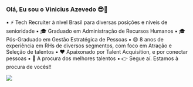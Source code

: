 ### Olá, Eu sou o Vinicius Azevedo 😎👋

▪ ⚡ Tech Recruiter à nivel Brasil para diversas posições e níveis de senioridade
▪ 🎓 Graduado em Administração de Recursos Humanos
▪ 🎓 Pós-Graduado em Gestão Estratégica de Pessoas
▪ 😄 8 anos de experiência em RHs de diversos segmentos, com foco em Atração e Seleção de talentos
▪ ❤️ Apaixonado por Talent Acquisition, e por conectar pessoas
▪ 🔎 A procura dos melhores talentos
▪ 👉 Segue aí.  Estamos à procura de vocês!!  

<a href="https://www.linkedin.com/in/vin%C3%ADciusazevedo/" target="_blank"><img src="https://img.shields.io/badge/-LinkedIn-%230077B5?style=for-the-badge&logo=linkedin&logoColor=white" target="_blank"></a> 
